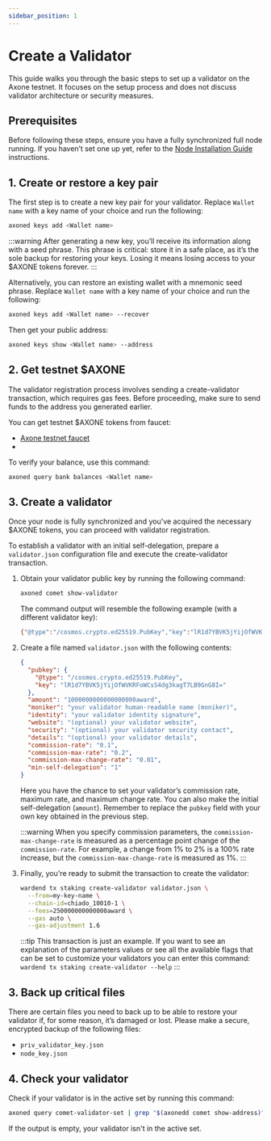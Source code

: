 ```yaml
---
sidebar_position: 1
---
```


# Create a Validator

This guide walks you through the basic steps to set up a validator on the Axone testnet. It focuses on the setup process and does not discuss validator architecture or security measures.

## Prerequisites

Before following these steps, ensure you have a fully synchronized full node running. If you haven’t set one up yet, refer to the [Node Installation Guide](installation) instructions.

## 1. Create or restore a key pair

The first step is to create a new key pair for your validator. Replace `Wallet name` with a key name of your choice and run the following:

```bash
axoned keys add <Wallet name>
```

:::warning
After generating a new key, you’ll receive its information along with a seed phrase. This phrase is critical: store it in a safe place, as it’s the sole backup for restoring your keys. Losing it means losing access to your $AXONE tokens forever.
:::

Alternatively, you can restore an existing wallet with a mnemonic seed phrase. Replace `Wallet name` with a key name of your choice and run the following:

```bash
axoned keys add <Wallet name> --recover
```

Then get your public address:

```bash
axoned keys show <Wallet name> --address
```

## 2. Get testnet $AXONE

The validator registration process involves sending a create-validator transaction, which requires gas fees. Before proceeding, make sure to send funds to the address you generated earlier.

You can get testnet $AXONE tokens from faucet:

- [Axone testnet faucet](https://faucet.axone.xyz)
- 
To verify your balance, use this command:

```bash
axoned query bank balances <Wallet name>
```

## 3. Create a validator

Once your node is fully synchronized and you've acquired the necessary $AXONE tokens, you can proceed with validator registration.

To establish a validator with an initial self-delegation, prepare a `validator.json` configuration file and execute the create-validator transaction.

1. Obtain your validator public key by running the following command:

   ```bash
   axoned comet show-validator
   ```

   The command output will resemble the following example (with a different validator key):

   ```bash
   {"@type":"/cosmos.crypto.ed25519.PubKey","key":"lR1d7YBVK5jYijOfWVKRFoWCsS4dg3kagT7LB9GnG8I="}
   ```

2. Create a file named `validator.json` with the following contents:

   ```json
   {
     "pubkey": {
       "@type": "/cosmos.crypto.ed25519.PubKey",
       "key": "lR1d7YBVK5jYijOfWVKRFoWCsS4dg3kagT7LB9GnG8I="
     },
     "amount": "1000000000000000000award",
     "moniker": "your validator human-readable name (moniker)",
     "identity": "your validator identity signature",
     "website": "(optional) your validator website",
     "security": "(optional) your validator security contact",
     "details": "(optional) your validator details",
     "commission-rate": "0.1",
     "commission-max-rate": "0.2",
     "commission-max-change-rate": "0.01",
     "min-self-delegation": "1"
   }
   ```

   Here you have the chance to set your validator’s commission rate, maximum rate, and maximum change rate. You can also make the initial self-delegation (`amount`). Remember to replace the `pubkey` field with your own key obtained in the previous step.

   :::warning
   When you specify commission parameters, the `commission-max-change-rate` is measured as a percentage point change of the `commission-rate`. For example, a change from 1% to 2% is a 100% rate increase, but the `commission-max-change-rate` is measured as 1%.
   :::

3. Finally, you're ready to submit the transaction to create the validator:
   ```bash
   wardend tx staking create-validator validator.json \
     --from=my-key-name \
     --chain-id=chiado_10010-1 \
     --fees=250000000000000award \
     --gas auto \
     --gas-adjustment 1.6
   ```
   :::tip
   This transaction is just an example. If you want to see an explanation of the parameters values or see all the available flags that can be set to customize your validators you can enter this command: `wardend tx staking create-validator --help`
   :::

## 3. Back up critical files

There are certain files you need to back up to be able to restore your validator if, for some reason, it’s damaged or lost. Please make a secure, encrypted backup of the following files:

- `priv_validator_key.json`
- `node_key.json`

## 4. Check your validator

Check if your validator is in the active set by running this command:

```bash
axoned query comet-validator-set | grep "$(axonedd comet show-address)"
```

If the output is empty, your validator isn't in the active set.

